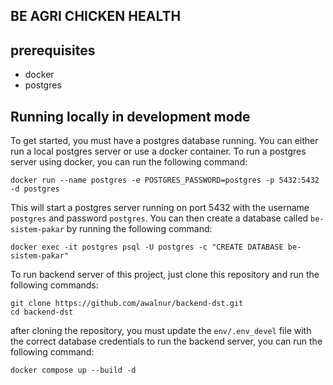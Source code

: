 ## BE AGRI CHICKEN HEALTH
## prerequisites
  - docker
  - postgres
## Running locally in development mode

To get started, you must have a postgres database running. You can either run a local postgres server or use a docker container. To run a postgres server using docker, you can run the following command:

    docker run --name postgres -e POSTGRES_PASSWORD=postgres -p 5432:5432 -d postgres

This will start a postgres server running on port 5432 with the username `postgres` and password `postgres`. You can then create a database called `be-sistem-pakar` by running the following command:

    docker exec -it postgres psql -U postgres -c "CREATE DATABASE be-sistem-pakar"

To run backend server of this project, just clone this repository and run the following commands:
    
    git clone https://github.com/awalnur/backend-dst.git
    cd backend-dst

after cloning the repository, you must update the `env/.env_devel` file with the correct database credentials 
to run the backend server, you can run the following command:

    docker compose up --build -d
